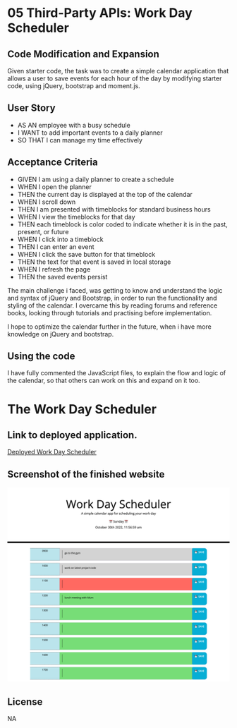 # 05 Third-Party APIs: Work Day Scheduler

## Code Modification and Expansion

Given starter code, the task was to create a simple calendar application that allows a user to save events for each hour of the day by modifying starter code, using jQuery, bootstrap and moment.js.

## User Story

* AS AN employee with a busy schedule
* I WANT to add important events to a daily planner
* SO THAT I can manage my time effectively


## Acceptance Criteria

* GIVEN I am using a daily planner to create a schedule
* WHEN I open the planner
* THEN the current day is displayed at the top of the calendar
* WHEN I scroll down
* THEN I am presented with timeblocks for standard business hours
* WHEN I view the timeblocks for that day
* THEN each timeblock is color coded to indicate whether it is in the past,   present, or future
* WHEN I click into a timeblock
* THEN I can enter an event
* WHEN I click the save button for that timeblock
* THEN the text for that event is saved in local storage
* WHEN I refresh the page
* THEN the saved events persist


The main challenge i faced, was getting to know and understand the logic and syntax of jQuery and Bootstrap, in order to run the functionality and styling of the calendar. I overcame this by reading forums and reference books, looking through tutorials and practising before implementation.

I hope to optimize the calendar further in the future, when i have more knowledge on jQuery and bootstrap.

## Using the code
I have fully commented the JavaScript files, to explain the flow and logic of the calendar, so that others can work on this and expand on it too.

# The Work Day Scheduler 

## Link to deployed application.

<a href="https://enigmawoman.github.io/05-Third-Party-APIs/">Deployed Work Day Scheduler</a>

## Screenshot of the finished website 

![Online Coding Quiz Home](./assets/images/workdayScheduler.png)


## License

NA
